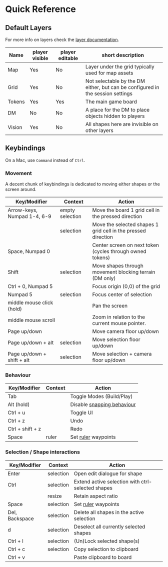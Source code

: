 # Quick Reference

## Default Layers

For more info on layers check the [layer documentation](/docs/dm/layers/).

| Name   | player visible | player editable | short description                                                              |
| ------ | -------------- | --------------- | ------------------------------------------------------------------------------ |
| Map    | Yes            | No              | Layer under the grid typically used for map assets                             |
| Grid   | Yes            | No              | Not selectable by the DM either, but can be configured in the session settings |
| Tokens | Yes            | Yes             | The main game board                                                            |
| DM     | No             | No              | A place for the DM to place objects hidden to players                          |
| Vision | Yes            | No              | All shapes here are invisible on other layers                                  |

## Keybindings

On a Mac, use `Command` instead of `Ctrl`.

### Movement

A decent chunk of keybindings is dedicated to moving either shapes or the screen around.

| Key/Modifier                | Context         | Action                                                        |
| --------------------------- | --------------- | ------------------------------------------------------------- |
| Arrow-keys, Numpad 1-4, 6-9 | empty selection | Move the board 1 grid cell in the pressed direction           |
|                             | selection       | Move the selected shapes 1 grid cell in the pressed direction |
| Space, Numpad 0             |                 | Center screen on next token (cycles through owned tokens)     |
| Shift                       | selection       | Move shapes through movement blocking terrain (DM only)       |
| Ctrl + 0, Numpad 5          |                 | Focus origin (0,0) of the grid                                |
| Numpad 5                    | selection       | Focus center of selection                                     |
| middle mouse click (hold)   |                 | Pan the screen                                                |
| middle mouse scroll         |                 | Zoom in relation to the current mouse pointer.                |
| Page up/down                |                 | Move camera floor up/down                                     |
| Page up/down + alt          | selection       | Move selection floor up/down                                  |
| Page up/down + shift + alt  | selection       | Move selection + camera floor up/down                         |

### Behaviour

| Key/Modifier     | Context | Action                                              |
| ---------------- | ------- | --------------------------------------------------- |
| Tab              |         | Toggle Modes (Build/Play)                           |
| Alt (hold)       |         | Disable [snapping behaviour](/docs/player/snapping) |
| Ctrl + u         |         | Toggle UI                                           |
| Ctrl + z         |         | Undo                                                |
| Ctrl + shift + z |         | Redo                                                |
| Space            | ruler   | Set [ruler](/docs/tools/ruler) waypoints            |

### Selection / Shape interactions

| Key/Modifier   | Context   | Action                                            |
| -------------- | --------- | ------------------------------------------------- |
| Enter          | selection | Open edit dialogue for shape                      |
| Ctrl           | selection | Extend active selection with ctrl-selected shapes |
|                | resize    | Retain aspect ratio                               |
| Space          | selection | Set [ruler](/docs/tools/ruler) waypoints          |
| Del, Backspace | selection | Delete all shapes in the active selection         |
| d              | selection | Deselect all currently selected shapes            |
| Ctrl + l       | selection | (Un)Lock selected shape(s)                        |
| Ctrl + c       | selection | Copy selection to clipboard                       |
| Ctrl + v       |           | Paste clipboard to board                          |
